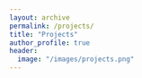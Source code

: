 ```yaml
---
layout: archive
permalink: /projects/
title: "Projects"
author_profile: true
header:
  image: "/images/projects.png"
---
```

